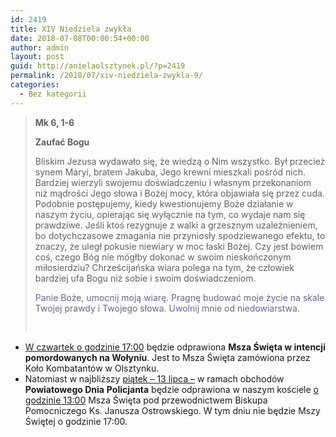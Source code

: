 ```yaml
---
id: 2419
title: XIV Niedziela zwykła
date: 2018-07-08T00:00:54+00:00
author: admin
layout: post
guid: http://anielaolsztynek.pl/?p=2419
permalink: /2018/07/xiv-niedziela-zwykla-9/
categories:
  - Bez kategorii
---
```

> **Mk 6, 1-6**
> 
> **Zaufać Bogu**
> 
> Bliskim Jezusa wydawało się, że wiedzą o Nim wszystko. Był przecież synem Maryi, bratem Jakuba, Jego krewni mieszkali pośród nich. Bardziej wierzyli swojemu doświadczeniu i własnym przekonaniom niż mądrości Jego słowa i Bożej mocy, która objawiała się przez cuda. Podobnie postępujemy, kiedy kwestionujemy Boże działanie w naszym życiu, opierając się wyłącznie na tym, co wydaje nam się prawdziwe. Jeśli ktoś rezygnuje z walki a grzesznym uzależnieniem, bo dotychczasowe zmagania nie przyniosły spodziewanego efektu, to znaczy, że uległ pokusie niewiary w moc łaski Bożej. Czy jest bowiem coś, czego Bóg nie mógłby dokonać w swoim nieskończonym miłosierdziu? Chrześcijańska wiara polega na tym, że człowiek bardziej ufa Bogu niż sobie i swoim doświadczeniom.
> 
> <span style="color: #666699;">Panie Boże, umocnij moją wiarę. Pragnę budować moje życie na skale Twojej prawdy i Twojego słowa. Uwolnij mnie od niedowiarstwa.</span>
> 
> &nbsp;

  * <span style="text-decoration: underline;">W czwartek o godzinie 17:00</span> będzie odprawiona **Msza Święta w intencji** **pomordowanych na Wołyniu**. Jest to Msza Święta zamówiona przez Koło Kombatantów w Olsztynku.
  * Natomiast w najbliższy <span style="text-decoration: underline;">piątek &#8211; 13 lipca &#8211;</span> w ramach obchodów **Powiatowego Dnia** **Policjanta** będzie odprawiona w naszym kościele <span style="text-decoration: underline;">o godzinie 13:00</span> Msza Święta pod przewodnictwem Biskupa Pomocniczego Ks. Janusza Ostrowskiego. W tym dniu nie będzie Mszy Świętej o godzinie 17:00.